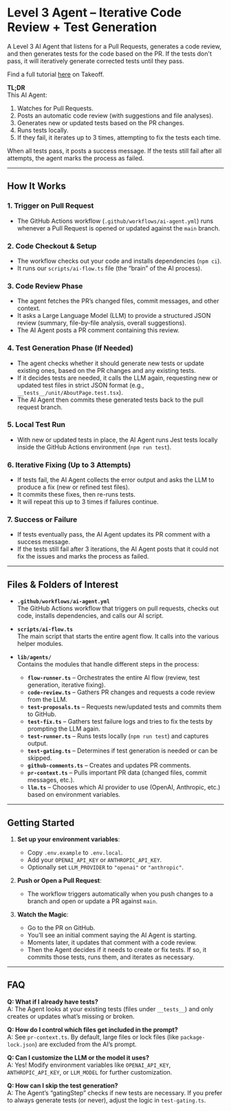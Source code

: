 # Level 3 Agent – Iterative Code Review + Test Generation

A Level 3 AI Agent that listens for a Pull Requests, generates a code review, and then generates tests for the code based on the PR. If the tests don't pass, it will iteratively generate corrected tests until they pass.

Find a full tutorial [here](https://www.jointakeoff.com/courses/series-5-levels-of-agents-coding-agents) on Takeoff.

**TL;DR**  
This AI Agent:

1. Watches for Pull Requests.
2. Posts an automatic code review (with suggestions and file analyses).
3. Generates new or updated tests based on the PR changes.
4. Runs tests locally.
5. If they fail, it iterates up to 3 times, attempting to fix the tests each time.

When all tests pass, it posts a success message. If the tests still fail after all attempts, the agent marks the process as failed.

---

## How It Works

### 1. Trigger on Pull Request

- The GitHub Actions workflow (`.github/workflows/ai-agent.yml`) runs whenever a Pull Request is opened or updated against the `main` branch.

### 2. Code Checkout & Setup

- The workflow checks out your code and installs dependencies (`npm ci`).
- It runs our `scripts/ai-flow.ts` file (the “brain” of the AI process).

### 3. Code Review Phase

- The agent fetches the PR’s changed files, commit messages, and other context.
- It asks a Large Language Model (LLM) to provide a structured JSON review (summary, file-by-file analysis, overall suggestions).
- The AI Agent posts a PR comment containing this review.

### 4. Test Generation Phase (If Needed)

- The agent checks whether it should generate new tests or update existing ones, based on the PR changes and any existing tests.
- If it decides tests are needed, it calls the LLM again, requesting new or updated test files in strict JSON format (e.g., `__tests__/unit/AboutPage.test.tsx`).
- The AI Agent then commits these generated tests back to the pull request branch.

### 5. Local Test Run

- With new or updated tests in place, the AI Agent runs Jest tests locally inside the GitHub Actions environment (`npm run test`).

### 6. Iterative Fixing (Up to 3 Attempts)

- If tests fail, the AI Agent collects the error output and asks the LLM to produce a fix (new or refined test files).
- It commits these fixes, then re-runs tests.
- It will repeat this up to 3 times if failures continue.

### 7. Success or Failure

- If tests eventually pass, the AI Agent updates its PR comment with a success message.
- If the tests still fail after 3 iterations, the AI Agent posts that it could not fix the issues and marks the process as failed.

---

## Files & Folders of Interest

- **`.github/workflows/ai-agent.yml`**  
  The GitHub Actions workflow that triggers on pull requests, checks out code, installs dependencies, and calls our AI script.

- **`scripts/ai-flow.ts`**  
  The main script that starts the entire agent flow. It calls into the various helper modules.

- **`lib/agents/`**  
  Contains the modules that handle different steps in the process:
  - **`flow-runner.ts`** – Orchestrates the entire AI flow (review, test generation, iterative fixing).
  - **`code-review.ts`** – Gathers PR changes and requests a code review from the LLM.
  - **`test-proposals.ts`** – Requests new/updated tests and commits them to GitHub.
  - **`test-fix.ts`** – Gathers test failure logs and tries to fix the tests by prompting the LLM again.
  - **`test-runner.ts`** – Runs tests locally (`npm run test`) and captures output.
  - **`test-gating.ts`** – Determines if test generation is needed or can be skipped.
  - **`github-comments.ts`** – Creates and updates PR comments.
  - **`pr-context.ts`** – Pulls important PR data (changed files, commit messages, etc.).
  - **`llm.ts`** – Chooses which AI provider to use (OpenAI, Anthropic, etc.) based on environment variables.

---

## Getting Started

1. **Set up your environment variables**:

   - Copy `.env.example` to `.env.local`.
   - Add your `OPENAI_API_KEY` or `ANTHROPIC_API_KEY`.
   - Optionally set `LLM_PROVIDER` to `"openai"` or `"anthropic"`.

2. **Push or Open a Pull Request**:

   - The workflow triggers automatically when you push changes to a branch and open or update a PR against `main`.

3. **Watch the Magic**:
   - Go to the PR on GitHub.
   - You’ll see an initial comment saying the AI Agent is starting.
   - Moments later, it updates that comment with a code review.
   - Then the Agent decides if it needs to create or fix tests. If so, it commits those tests, runs them, and iterates as necessary.

---

## FAQ

**Q: What if I already have tests?**  
A: The Agent looks at your existing tests (files under `__tests__`) and only creates or updates what’s missing or broken.

**Q: How do I control which files get included in the prompt?**  
A: See `pr-context.ts`. By default, large files or lock files (like `package-lock.json`) are excluded from the AI’s prompt.

**Q: Can I customize the LLM or the model it uses?**  
A: Yes! Modify environment variables like `OPENAI_API_KEY`, `ANTHROPIC_API_KEY`, or `LLM_MODEL` for further customization.

**Q: How can I skip the test generation?**  
A: The Agent’s “gatingStep” checks if new tests are necessary. If you prefer to always generate tests (or never), adjust the logic in `test-gating.ts`.

